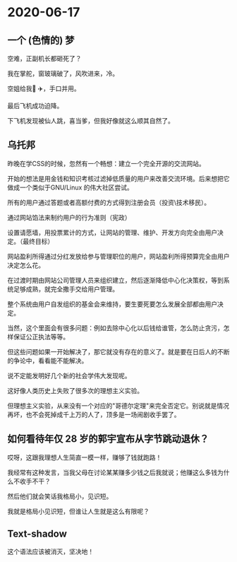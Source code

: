 # 2020-06-17

## 一个 (色情的) 梦

空难，正副机长都砸死了？

我在掌舵，窗玻璃破了，风吹进来，冷。

空姐给我🔫 ✈️，手口并用。

最后飞机成功迫降。

下飞机发现被仙人跳，喜当爹，但我好像就这么顺其自然了。

## 乌托邦

昨晚在学CSS的时候，忽然有一个畅想：建立一个完全开源的交流网站。

开始的想法是用金钱和知识考核过滤掉低质量的用户来改善交流环境。后来想把它做成一个类似于GNU/Linux 的伟大社区尝试。



所有的用户通过答题或者高额付费的方式得到注册会员（投资\技术移民）。

通过网站馅法来制约用户的行为准则（宪政）

设置请愿墙，用投票累计的方式，让网站的管理、维护、开发方向完全由用户决定。（最终目标）

网站盈利所得通过分红发放给参与管理职位的用户，网站盈利所得预算完全由用户决定怎么花。



在过渡时期由网站公司管理人员来组织建立，然后逐渐降低中心化决策权，等到系统足够成熟，就完全撒手交给用户管理。

整个系统由用户自发组织的基金会来维持，要生要死要怎么发展全部都由用户决定。

当然，这个里面会有很多问题：例如去除中心化以后钱给谁管，怎么防止贪污，怎样保证公正执法等等。

但这些问题如果一开始解决了，那它就没有存在的意义了。就是要在日后人的不断的争论中，看看能不能解决。

说不定能发明好几个新的社会学伟大发现呢。



这好像人类历史上失败了很多次的理想主义实验。

但理想主义实验，从来没有一个对应的"哥德尔定理"来完全否定它。别说就是情况再坏，也不会死掉成千上万的人了，顶多是一场闹剧收手罢了。



## 如何看待年仅 28 岁的郭宇宣布从字节跳动退休？

哎呀，这跟我理想人生简直一模一样，赚够了钱就跑路！

我经常有这种发言，当我父母在讨论某某赚多少钱之后我就说；他赚这么多钱为什么不收手不干？

然后他们就会笑话我格局小，见识短。

我就是格局小见识短，但谁让人生就是这么有限呢？

## Text-shadow

这个语法应该被消灭，坚决地！